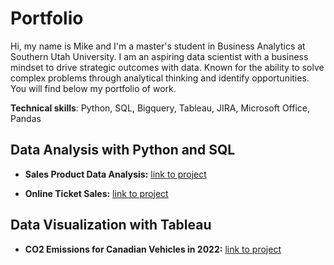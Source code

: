 # Portfolio

Hi, my name is Mike and I'm a master's student in Business Analytics at Southern Utah University. I am an aspiring data scientist with a business mindset to drive strategic outcomes with data. Known for the ability to solve complex problems through analytical thinking and identify opportunities. You will find below my portfolio of work.

**Technical skills**: Python, SQL, Bigquery, Tableau, JIRA, Microsoft Office, Pandas

## Data Analysis with Python and SQL

- **Sales Product Data Analysis:**
[link to project](https://github.com/musasmike/Portfolio/blob/main/Sales%20Product%20Data%20Analysis/notebook.ipynb)

- **Online Ticket Sales:**
[link to project](https://github.com/musasmike/Portfolio/blob/main/Online%20Ticket%20Sales/notebook.ipynb)

## Data Visualization with Tableau

- **CO2 Emissions for Canadian Vehicles in 2022:**
[link to project](https://public.tableau.com/views/CO2EmissionsforCanadianVehiclesin2022/Dashboard-CanadianCarsCO2Emissions?:language=en-US&:display_count=n&:origin=viz_share_link)
